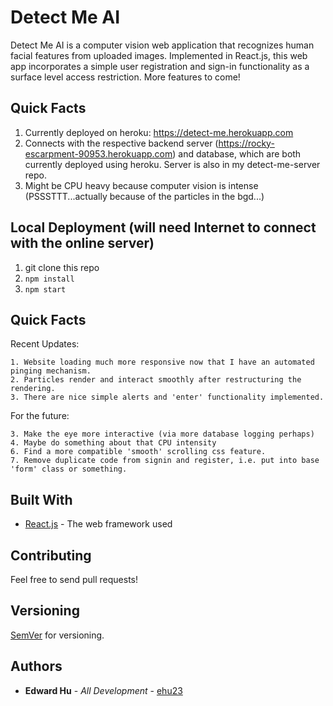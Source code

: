 # Detect Me AI

Detect Me AI is a computer vision web application that recognizes human facial features from uploaded images. Implemented in React.js, this web app incorporates a simple user registration and sign-in functionality as a surface level access restriction. More features to come!

## Quick Facts

1. Currently deployed on heroku: https://detect-me.herokuapp.com
2. Connects with the respective backend server (https://rocky-escarpment-90953.herokuapp.com) and database, which are both currently deployed using heroku.
Server is also in my detect-me-server repo.
3. Might be CPU heavy because computer vision is intense (PSSSTTT...actually because of the particles in the bgd...)

## Local Deployment (will need Internet to connect with the online server)

1. git clone this repo
2. `npm install`
3. `npm start`

## Quick Facts

Recent Updates:
```
1. Website loading much more responsive now that I have an automated pinging mechanism.
2. Particles render and interact smoothly after restructuring the rendering.
3. There are nice simple alerts and 'enter' functionality implemented.
```

For the future:
```
3. Make the eye more interactive (via more database logging perhaps)
4. Maybe do something about that CPU intensity
6. Find a more compatible 'smooth' scrolling css feature.
7. Remove duplicate code from signin and register, i.e. put into base 'form' class or something.
```

## Built With

* [React.js](https://reactjs.org) - The web framework used

## Contributing

Feel free to send pull requests!

## Versioning

[SemVer](http://semver.org/) for versioning.

## Authors

* **Edward Hu** - *All Development* - [ehu23](https://github.com/ehu23)


